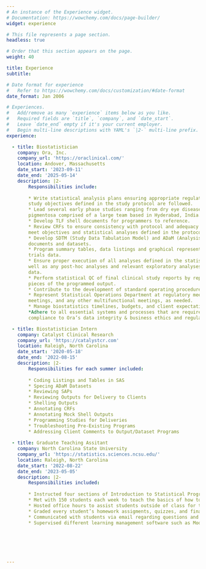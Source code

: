 ```yaml
---
# An instance of the Experience widget.
# Documentation: https://wowchemy.com/docs/page-builder/
widget: experience

# This file represents a page section.
headless: true

# Order that this section appears on the page.
weight: 40

title: Experience
subtitle:

# Date format for experience
#   Refer to https://wowchemy.com/docs/customization/#date-format
date_format: Jan 2006

# Experiences.
#   Add/remove as many `experience` items below as you like.
#   Required fields are `title`, `company`, and `date_start`.
#   Leave `date_end` empty if it's your current employer.
#   Begin multi-line descriptions with YAML's `|2-` multi-line prefix.
experience:

  - title: Biostatistician
    company: Ora, Inc.
    company_url: 'https://oraclinical.com/'
    location: Andover, Massachusetts
    date_start: '2023-09-11'
    date_end: '2025-05-14'
    description: |2-
        Responsibilities include:
        
        * Write statistical analysis plans ensuring appropriate regulatory requirements and
        study objectives defined in the study protocol are followed.
        * Lead several early phase studies ranging from dry eye disease to retinitis
        pigmentosa comprised of a large team based in Hyderabad, India.
        * Develop TLF shell documents for programmers to reference.
        * Review CRFs to ensure consistency with protocol and adequacy in collecting data to
        meet objectives and statistical analyses defined in the protocol.
        * Develop SDTM (Study Data Tabulation Model) and ADaM (Analysis Dataset Model) mapping
        documents and datasets.
        * Program summary tables, data listings and graphical representations of clinical
        trials data.
        * Ensure proper execution of all analyses defined in the statistical analysis plan as
        well as any post-hoc analyses and relevant exploratory analyses of clinical trial
        data.
        * Perform statistical QC of final clinical study reports by reprogramming important
        pieces of the programmed output.
        * Contribute to the development of standard operating procedures for clinical trials.
        * Represent Statistical Operations Department at regulatory meetings, sponsor
        meetings, and any other multifunctional meetings, as needed.
        * Manage biostatistics timelines, budgets, and client expectations.
        *Adhere to all essential systems and processes that are required at Ora to maintain
        compliance to Ora’s data integrity & business ethics and regulatory requirements.

  - title: Biostatistician Intern
    company: Catalyst Clinical Research
    company_url: 'https://catalystcr.com'
    location: Raleigh, North Carolina
    date_start: '2020-05-18'
    date_end: '2022-08-15'
    description: |2-
        Responsibilities for each summer included:
        
        * Coding Listings and Tables in SAS
        * Specing ADaM Datasets
        * Reviewing SAPs
        * Reviewing Outputs for Delivery to Clients
        * Shelling Outputs
        * Annotating CRFs
        * Annotating Mock Shell Outputs
        * Programming Studies for Deliveries
        * Troubleshooting Pre-Existing Programs
        * Addressing Client Comments to Output/Dataset Programs
        
  - title: Graduate Teaching Assitant 
    company: North Carolina State University 
    company_url: 'https://statistics.sciences.ncsu.edu/'
    location: Raleigh, North Carolina
    date_start: '2022-08-22'
    date_end: '2023-05-05'
    description: |2-
        Responsibilities included:
        
        * Instructed four sections of Introduction to Statistical Programming
        * Met with 150 students each week to teach the basics of how to program in SAS
        * Hosted office hours to assist students outside of class for three hours per week
        * Graded every student’s homework assigments, quizzes, and final projects 
        * Communicated with students via email regarding questions and updates
        * Supervised different learning management software such as Moodle and Yellowdig

        
 
              

        
---
```

